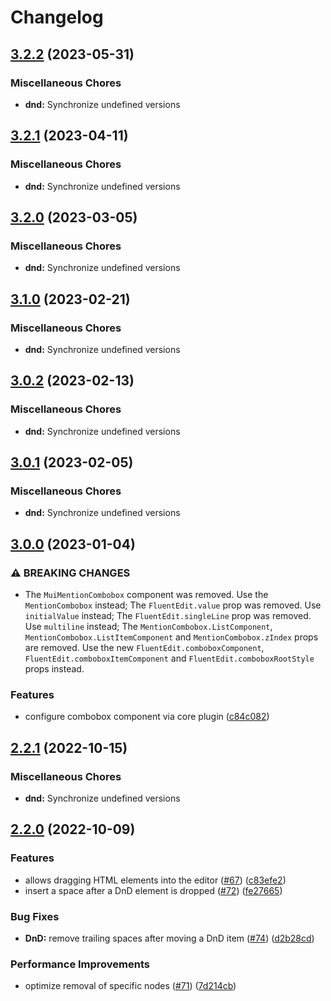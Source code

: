 # Changelog

## [3.2.2](https://github.com/sodenn/react-fluent-edit/compare/dnd-v3.2.1...dnd-v3.2.2) (2023-05-31)


### Miscellaneous Chores

* **dnd:** Synchronize undefined versions

## [3.2.1](https://github.com/sodenn/react-fluent-edit/compare/dnd-v3.2.0...dnd-v3.2.1) (2023-04-11)


### Miscellaneous Chores

* **dnd:** Synchronize undefined versions

## [3.2.0](https://github.com/sodenn/react-fluent-edit/compare/dnd-v3.1.0...dnd-v3.2.0) (2023-03-05)


### Miscellaneous Chores

* **dnd:** Synchronize undefined versions

## [3.1.0](https://github.com/sodenn/react-fluent-edit/compare/dnd-v3.0.2...dnd-v3.1.0) (2023-02-21)


### Miscellaneous Chores

* **dnd:** Synchronize undefined versions

## [3.0.2](https://github.com/sodenn/react-fluent-edit/compare/dnd-v3.0.1...dnd-v3.0.2) (2023-02-13)


### Miscellaneous Chores

* **dnd:** Synchronize undefined versions

## [3.0.1](https://github.com/sodenn/react-fluent-edit/compare/dnd-v3.0.0...dnd-v3.0.1) (2023-02-05)


### Miscellaneous Chores

* **dnd:** Synchronize undefined versions

## [3.0.0](https://github.com/sodenn/react-fluent-edit/compare/dnd-v2.2.1...dnd-v3.0.0) (2023-01-04)


### ⚠ BREAKING CHANGES

* The `MuiMentionCombobox` component was removed. Use the `MentionCombobox` instead; The `FluentEdit.value` prop was removed. Use `initialValue` instead; The `FluentEdit.singleLine` prop was removed. Use `multiline` instead; The `MentionCombobox.ListComponent`, `MentionCombobox.ListItemComponent` and `MentionCombobox.zIndex` props are removed. Use the new `FluentEdit.comboboxComponent`, `FluentEdit.comboboxItemComponent` and `FluentEdit.comboboxRootStyle` props instead.

### Features

* configure combobox component via core plugin ([c84c082](https://github.com/sodenn/react-fluent-edit/commit/c84c082ed7569edc7f2ac5456fc277a958cfe3f6))

## [2.2.1](https://github.com/sodenn/react-fluent-edit/compare/dnd-v2.2.0...dnd-v2.2.1) (2022-10-15)


### Miscellaneous Chores

* **dnd:** Synchronize undefined versions

## [2.2.0](https://github.com/sodenn/react-fluent-edit/compare/dnd-v2.1.0...dnd-v2.2.0) (2022-10-09)


### Features

* allows dragging HTML elements into the editor ([#67](https://github.com/sodenn/react-fluent-edit/issues/67)) ([c83efe2](https://github.com/sodenn/react-fluent-edit/commit/c83efe290399f85d7dea658ff66ebfb330e74a12))
* insert a space after a DnD element is dropped ([#72](https://github.com/sodenn/react-fluent-edit/issues/72)) ([fe27665](https://github.com/sodenn/react-fluent-edit/commit/fe27665c313e9df70d5963edf7d95ad3802aba1c))


### Bug Fixes

* **DnD:** remove trailing spaces after moving a DnD item ([#74](https://github.com/sodenn/react-fluent-edit/issues/74)) ([d2b28cd](https://github.com/sodenn/react-fluent-edit/commit/d2b28cd3959d1cd141411c3fe68fd57f9045eda2))


### Performance Improvements

* optimize removal of specific nodes ([#71](https://github.com/sodenn/react-fluent-edit/issues/71)) ([7d214cb](https://github.com/sodenn/react-fluent-edit/commit/7d214cbced35d1fb597bf4131b0e36a21dcc09a1))
